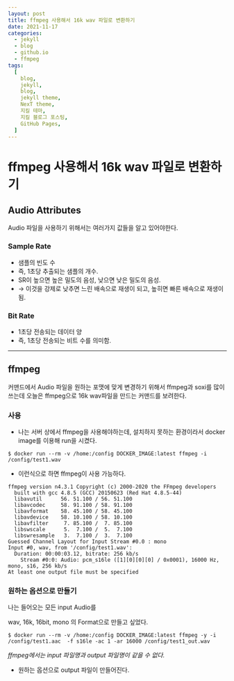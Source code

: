```yaml
---
layout: post
title: ffmpeg 사용해서 16k wav 파일로 변환하기
date: 2021-11-17
categories:
  - jekyll
  - blog
  - github.io
  - ffmpeg
tags:
  [
    blog,
    jekyll,
    blog,
    jekyll theme,
    NexT theme,
    지킬 테마,
    지킬 블로그 포스팅,
    GitHub Pages,
  ]
---
```


# ffmpeg 사용해서 16k wav 파일로 변환하기

## Audio Attributes

Audio 파일을 사용하기 위해서는 여러가지 값들을 알고 있어야한다.

### Sample Rate

- 샘플의 빈도 수
- 즉, 1초당 추출되는 샘플의 개수.
- SR이 높으면 높은 밀도의 음성, 낮으면 낮은 밀도의 음성.
- → 이것을 강제로 낮추면 느린 배속으로 재생이 되고, 높히면 빠른 배속으로 재생이 됨.

### Bit Rate

- 1초당 전송되는 데이터 양
- 즉, 1초당 전송되는 비트 수를 의미함.

---

## ffmpeg

커맨드에서 Audio 파일을 원하는 포맷에 맞게 변경하기 위해서 ffmpeg과 soxi를 많이 쓰는데 오늘은 ffmpeg으로 16k wav파일을 만드는 커맨드를 보려한다.

### 사용

- 나는 서버 상에서 ffmpeg을 사용해야하는데, 설치하지 못하는 환경이라서 docker image를 이용해 run을 시켰다.

```
$ docker run --rm -v /home:/config DOCKER_IMAGE:latest ffmpeg -i /config/test1.wav
```

- 이런식으로 하면 ffmpeg이 사용 가능하다.

```
ffmpeg version n4.3.1 Copyright (c) 2000-2020 the FFmpeg developers
  built with gcc 4.8.5 (GCC) 20150623 (Red Hat 4.8.5-44)
  libavutil      56. 51.100 / 56. 51.100
  libavcodec     58. 91.100 / 58. 91.100
  libavformat    58. 45.100 / 58. 45.100
  libavdevice    58. 10.100 / 58. 10.100
  libavfilter     7. 85.100 /  7. 85.100
  libswscale      5.  7.100 /  5.  7.100
  libswresample   3.  7.100 /  3.  7.100
Guessed Channel Layout for Input Stream #0.0 : mono
Input #0, wav, from '/config/test1.wav':
  Duration: 00:00:03.12, bitrate: 256 kb/s
    Stream #0:0: Audio: pcm_s16le ([1][0][0][0] / 0x0001), 16000 Hz, mono, s16, 256 kb/s
At least one output file must be specified
```

### 원하는 옵션으로 만들기

나는 들어오는 모든 input Audio를

wav, 16k, 16bit, mono 의 Format으로 만들고 싶었다.

```shell
$ docker run --rm -v /home:/config DOCKER_IMAGE:latest ffmpeg -y -i /config/test1.aac  -f s16le -ac 1 -ar 16000 /config/test1_out.wav
```

_ffmpeg에서는 input 파일명과 output 파일명이 같을 수 없다._

- 원하는 옵션으로 output 파일이 만들어진다.

